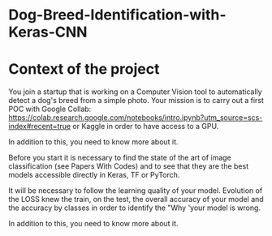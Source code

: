 # Dog-Breed-Identification-with-Keras-CNN
# Context of the project
You join a startup that is working on a Computer Vision tool to automatically detect a dog's breed from a simple photo. Your mission is to carry out a first POC with Google Collab: https://colab.research.google.com/notebooks/intro.ipynb?utm_source=scs-index#recent=true or Kaggle in order to have access to a GPU.

In addition to this, you need to know more about it.

Before you start it is necessary to find the state of the art of image classification (see Papers With Codes) and to see that they are the best models accessible directly in Keras, TF or PyTorch.

It will be necessary to follow the learning quality of your model. Evolution of the LOSS knew the train, on the test, the overall accuracy of your model and the accuracy by classes in order to identify the "Why 'your model is wrong.

In addition to this, you need to know more about it.
